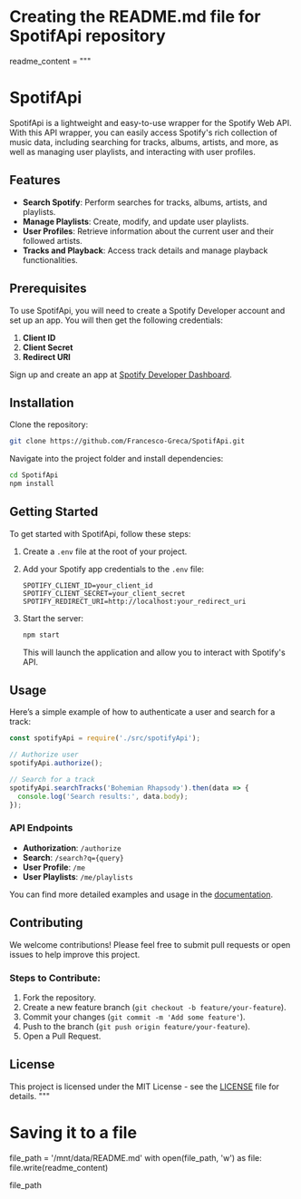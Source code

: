 # Creating the README.md file for SpotifApi repository
readme_content = """
# SpotifApi

SpotifApi is a lightweight and easy-to-use wrapper for the Spotify Web API. With this API wrapper, you can easily access Spotify's rich collection of music data, including searching for tracks, albums, artists, and more, as well as managing user playlists, and interacting with user profiles.

## Features

- **Search Spotify**: Perform searches for tracks, albums, artists, and playlists.
- **Manage Playlists**: Create, modify, and update user playlists.
- **User Profiles**: Retrieve information about the current user and their followed artists.
- **Tracks and Playback**: Access track details and manage playback functionalities.

## Prerequisites

To use SpotifApi, you will need to create a Spotify Developer account and set up an app. You will then get the following credentials:

1. **Client ID**
2. **Client Secret**
3. **Redirect URI**

Sign up and create an app at [Spotify Developer Dashboard](https://developer.spotify.com/dashboard/applications).

## Installation

Clone the repository:

```bash
git clone https://github.com/Francesco-Greca/SpotifApi.git
```

Navigate into the project folder and install dependencies:

```bash
cd SpotifApi
npm install
```

## Getting Started

To get started with SpotifApi, follow these steps:

1. Create a `.env` file at the root of your project.
2. Add your Spotify app credentials to the `.env` file:

   ```env
   SPOTIFY_CLIENT_ID=your_client_id
   SPOTIFY_CLIENT_SECRET=your_client_secret
   SPOTIFY_REDIRECT_URI=http://localhost:your_redirect_uri
   ```

3. Start the server:

   ```bash
   npm start
   ```

   This will launch the application and allow you to interact with Spotify's API.

## Usage

Here’s a simple example of how to authenticate a user and search for a track:

```javascript
const spotifyApi = require('./src/spotifyApi');

// Authorize user
spotifyApi.authorize();

// Search for a track
spotifyApi.searchTracks('Bohemian Rhapsody').then(data => {
  console.log('Search results:', data.body);
});
```

### API Endpoints

- **Authorization**: `/authorize`
- **Search**: `/search?q={query}`
- **User Profile**: `/me`
- **User Playlists**: `/me/playlists`

You can find more detailed examples and usage in the [documentation](./docs).

## Contributing

We welcome contributions! Please feel free to submit pull requests or open issues to help improve this project.

### Steps to Contribute:

1. Fork the repository.
2. Create a new feature branch (`git checkout -b feature/your-feature`).
3. Commit your changes (`git commit -m 'Add some feature'`).
4. Push to the branch (`git push origin feature/your-feature`).
5. Open a Pull Request.

## License

This project is licensed under the MIT License - see the [LICENSE](./LICENSE) file for details.
"""

# Saving it to a file
file_path = '/mnt/data/README.md'
with open(file_path, 'w') as file:
    file.write(readme_content)

file_path
